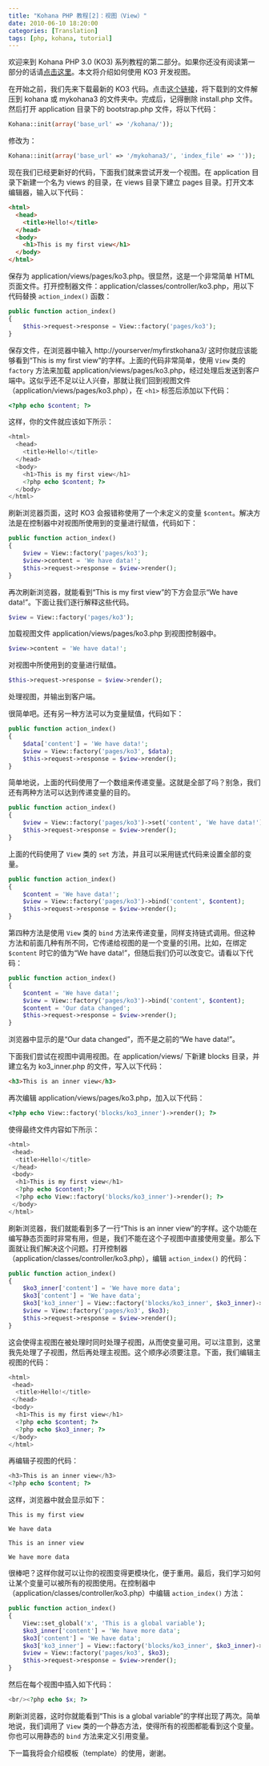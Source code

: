```yaml
---
title: "Kohana PHP 教程[2]：视图（View）"
date: 2010-06-10 18:20:00
categories: [Translation]
tags: [php, kohana, tutorial]
---
```


欢迎来到 Kohana PHP 3.0 (KO3) 系列教程的第二部分。如果你还没有阅读第一部分的话请[点击这里](https://kohanaframework.org/)。本文将介绍如何使用 KO3 开发视图。

在开始之前，我们先来下载最新的 KO3 代码。点击[这个链接](http://dev.kohanaphp.com/projects/kohana3/files)，将下载到的文件解压到 kohana 或 mykohana3 的文件夹中。完成后，记得删除 install.php 文件。然后打开 application 目录下的 bootstrap.php 文件，将以下代码：

```php
Kohana::init(array('base_url' => '/kohana/'));
```

修改为：

```php
Kohana::init(array('base_url' => '/mykohana3/', 'index_file' => ''));
```

现在我们已经更新好的代码，下面我们就来尝试开发一个视图。在 application 目录下新建一个名为 views 的目录，在 views 目录下建立 pages 目录。打开文本编辑器，输入以下代码：

```html
<html>
  <head>
    <title>Hello!</title>
  </head>
  <body>
    <h1>This is my first view</h1>
  </body>
</html>
```

保存为 application/views/pages/ko3.php。很显然，这是一个非常简单 HTML 页面文件。打开控制器文件：application/classes/controller/ko3.php，用以下代码替换 `action_index()` 函数：

```php
public function action_index()
{
    $this->request->response = View::factory('pages/ko3');
}
```

保存文件，在浏览器中输入 http://yourserver/myfirstkohana3/ 这时你就应该能够看到“This is my first view”的字样。上面的代码非常简单，使用 `View` 类的 `factory` 方法来加载 application/views/pages/ko3.php，经过处理后发送到客户端中。这似乎还不足以让人兴奋，那就让我们回到视图文件（application/views/pages/ko3.php），在 `<h1>` 标签后添加以下代码：

```php
<?php echo $content; ?>
```

这样，你的文件就应该如下所示：

```php
<html>
  <head>
    <title>Hello!</title>
  </head>
  <body>
    <h1>This is my first view</h1>
    <?php echo $content; ?>
  </body>
</html>
```

刷新浏览器页面，这时 KO3 会报错称使用了一个未定义的变量 `$content`。解决方法是在控制器中对视图所使用到的变量进行赋值，代码如下：

```php
public function action_index()
{
    $view = View::factory('pages/ko3');
    $view->content = 'We have data!';
    $this->request->response = $view->render();
}
```

再次刷新浏览器，就能看到“This is my first view”的下方会显示“We have data!”。下面让我们逐行解释这些代码。

```php
$view = View::factory('pages/ko3');
```

加载视图文件 application/views/pages/ko3.php 到视图控制器中。

```php
$view->content = 'We have data!';
```

对视图中所使用到的变量进行赋值。

```php
$this->request->response = $view->render();
```

处理视图，并输出到客户端。

很简单吧。还有另一种方法可以为变量赋值，代码如下：

```php
public function action_index()
{
    $data['content'] = 'We have data!';
    $view = View::factory('pages/ko3', $data);
    $this->request->response = $view->render();
}
```

简单地说，上面的代码使用了一个数组来传递变量。这就是全部了吗？别急，我们还有两种方法可以达到传递变量的目的。

```php
public function action_index()
{
    $view = View::factory('pages/ko3')->set('content', 'We have data!');
    $this->request->response = $view->render();
}
```

上面的代码使用了 `View` 类的 `set` 方法，并且可以采用链式代码来设置全部的变量。

```php
public function action_index()
{
    $content = 'We have data!';
    $view = View::factory('pages/ko3')->bind('content', $content);
    $this->request->response = $view->render();
}
```

第四种方法是使用 `View` 类的 `bind` 方法来传递变量，同样支持链式调用。但这种方法和前面几种有所不同，它传递给视图的是一个变量的引用。比如，在绑定 `$content` 时它的值为“We have data!”，但随后我们仍可以改变它。请看以下代码：

```php
public function action_index()
{
    $content = 'We have data!';
    $view = View::factory('pages/ko3')->bind('content', $content);
    $content = 'Our data changed';
    $this->request->response = $view->render();
}
```

浏览器中显示的是“Our data changed”，而不是之前的“We have data!”。

下面我们尝试在视图中调用视图。在 application/views/ 下新建 blocks 目录，并建立名为 ko3_inner.php 的文件，写入以下代码：

```html
<h3>This is an inner view</h3>
```

再次编辑 application/views/pages/ko3.php，加入以下代码：

```php
<?php echo View::factory('blocks/ko3_inner')->render(); ?>
```

使得最终文件内容如下所示：

```php
<html>
 <head>
  <title>Hello!</title>
 </head>
 <body>
  <h1>This is my first view</h1>
  <?php echo $content;?>
  <?php echo View::factory('blocks/ko3_inner')->render(); ?>
 </body>
</html>
```

刷新浏览器，我们就能看到多了一行“This is an inner view”的字样。这个功能在编写静态页面时非常有用，但是，我们不能在这个子视图中直接使用变量。那么下面就让我们解决这个问题。打开控制器（application/classes/controller/ko3.php），编辑 `action_index()` 的代码：

```php
public function action_index()
{
    $ko3_inner['content'] = 'We have more data';
    $ko3['content'] = 'We have data';
    $ko3['ko3_inner'] = View::factory('blocks/ko3_inner', $ko3_inner)->render();
    $view = View::factory('pages/ko3', $ko3);
    $this->request->response = $view->render();
}
```

这会使得主视图在被处理时同时处理子视图，从而使变量可用。可以注意到，这里我先处理了子视图，然后再处理主视图。这个顺序必须要注意。下面，我们编辑主视图的代码：

```php
<html>
 <head>
  <title>Hello!</title>
 </head>
 <body>
  <h1>This is my first view</h1>
  <?php echo $content; ?>
  <?php echo $ko3_inner; ?>
 </body>
</html>
```

再编辑子视图的代码：

```php
<h3>This is an inner view</h3>
<?php echo $content; ?>
```

这样，浏览器中就会显示如下：

```
This is my first view

We have data

This is an inner view

We have more data
```

很棒吧？这样你就可以让你的视图变得更模块化，便于重用。最后，我们学习如何让某个变量可以被所有的视图使用。在控制器中（application/classes/controller/ko3.php）中编辑 `action_index()` 方法：

```php
public function action_index()
{
    View::set_global('x', 'This is a global variable');
    $ko3_inner['content'] = 'We have more data';
    $ko3['content'] = 'We have data';
    $ko3['ko3_inner'] = View::factory('blocks/ko3_inner', $ko3_inner)->render();
    $view = View::factory('pages/ko3', $ko3);
    $this->request->response = $view->render();
}
```

然后在每个视图中插入如下代码：

```php
<br/><?php echo $x; ?>
```

刷新浏览器，这时你就能看到“This is a global variable”的字样出现了两次。简单地说，我们调用了 `View` 类的一个静态方法，使得所有的视图都能看到这个变量。你也可以用静态的 `bind` 方法来定义引用变量。

下一篇我将会介绍模板（template）的使用，谢谢。
